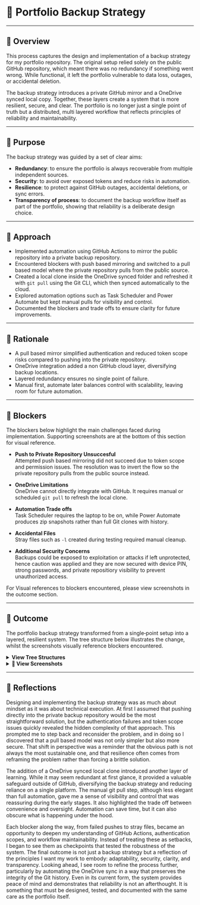 # 💾 Portfolio Backup Strategy

---

## 📑 Overview
This process captures the design and implementation of a backup strategy for my portfolio repository. The original setup relied solely on the public GitHub repository, which meant there was no redundancy if something went wrong. While functional, it left the portfolio vulnerable to data loss, outages, or accidental deletion.  

The backup strategy introduces a private GitHub mirror and a OneDrive synced local copy. Together, these layers create a system that is more resilient, secure, and clear. The portfolio is no longer just a single point of truth but a distributed, multi layered workflow that reflects principles of reliability and maintainability.

---

## 📌 Purpose
The backup strategy was guided by a set of clear aims:  

- **Redundancy**: to ensure the portfolio is always recoverable from multiple independent sources.  
- **Security**: to avoid over exposed tokens and reduce risks in automation.  
- **Resilience**: to protect against GitHub outages, accidental deletions, or sync errors.  
- **Transparency of process**: to document the backup workflow itself as part of the portfolio, showing that reliability is a deliberate design choice.  

---

## 📝 Approach
- Implemented automation using GitHub Actions to mirror the public repository into a private backup repository.  
- Encountered blockers with push based mirroring and switched to a pull based model where the private repository pulls from the public source.  
- Created a local clone inside the OneDrive synced folder and refreshed it with `git pull` using the Git CLI, which then synced automatically to the cloud.  
- Explored automation options such as Task Scheduler and Power Automate but kept manual pulls for visibility and control.  
- Documented the blockers and trade offs to ensure clarity for future improvements.  

---

## 🎯 Rationale
- A pull based mirror simplified authentication and reduced token scope risks compared to pushing into the private repository.  
- OneDrive integration added a non GitHub cloud layer, diversifying backup locations.  
- Layered redundancy ensures no single point of failure.  
- Manual first, automate later balances control with scalability, leaving room for future automation.  

---

## 🚧 Blockers

The blockers below highlight the main challenges faced during implementation. Supporting screenshots are at the bottom of this section for visual reference.

- **Push to Private Repository Unsuccesful**  
  Attempted push based mirroring did not succeed due to token scope and permission issues. The resolution was to invert the flow so the private repository pulls from the public source instead.  

- **OneDrive Limitations**  
  OneDrive cannot directly integrate with GitHub. It requires manual or scheduled `git pull` to refresh the local clone.  

- **Automation Trade offs**  
  Task Scheduler requires the laptop to be on, while Power Automate produces zip snapshots rather than full Git clones with history.  

- **Accidental Files**   
  Stray files such as `-l` created during testing required manual cleanup.

- **Additional Security Concerns**          
  Backups could be exposed to exploitation or attacks if left unprotected, hence caution was applied and they are now secured with device PIN, strong passwords, and private repositiory visibility to prevent unauthorized access.

For Visual references to blockers encountered, please view screenshots in the outcome section.

---

## 🏁 Outcome

The portfolio backup strategy transformed from a single‑point setup into a layered, resilient system. The tree structure below illustrates the change, whilst the screenshots visually reference blockers encountered.

<details>
<summary><strong>View Tree Structures</strong></summary>

<pre>
📂 portfolio (before)
└── 📄 Public GitHub Repostiory (main)
</pre>

<pre>
📂 portfolio (after)
├── 📄 Public GitHub Repository (main)
├── 🔒 Private GitHub Backup Repository (automated pull from public)
├── 💻 Local Folder In Laptop That Syncs to OneDrive Cloud
└── ☁️ OneDrive Cloud Copy (local clone synced to OneDrive cloud)
</pre>

</details>

<details>
<summary><strong>📸 View Screenshots</strong></summary>

- ![Token Setup – Deleted Token, Name Only](https://github.com/musman-uk/portfolio/blob/main/workflow-process/portfolio-backup-strategy/Portfolio%20Backup%20%20Tokens.png)  
  *Example of the token created for testing (now deleted, no secret visible).*

- ![Push Failure – Authentication Error](https://github.com/musman-uk/portfolio/blob/main/workflow-process/portfolio-backup-strategy/Portfolio%20Backup%20Blocker.png)  
  *Authentication failure encountered when attempting to push directly into the private repository.*

- ![Debugging Push Issue](https://github.com/musman-uk/portfolio/blob/main/workflow-process/portfolio-backup-strategy/Portfolio%20Backup%20Debug.png)  
  *Debug output isolating the failure to the push step, confirming the issue was authentication related.*

- ![Push Success](https://github.com/musman-uk/portfolio/blob/main/workflow-process/portfolio-backup-strategy/Portfolio%20Backup%20Strategy%20-%20Success.png)  
  *Successful push confirming the backup workflow was functioning correctly after adjustments.*

</details>


---

## 💭 Reflections
Designing and implementing the backup strategy was as much about mindset as it was about technical execution. At first I assumed that pushing directly into the private backup repository would be the most straightforward solution, but the authentication failures and token scope issues quickly revealed the hidden complexity of that approach. This prompted me to step back and reconsider the problem, and in doing so I discovered that a pull based model was not only simpler but also more secure. That shift in perspective was a reminder that the obvious path is not always the most sustainable one, and that resilience often comes from reframing the problem rather than forcing a brittle solution.  

The addition of a OneDrive synced local clone introduced another layer of learning. While it may seem redundant at first glance, it provided a valuable safeguard outside of GitHub, diversifying the backup strategy and reducing reliance on a single platform. The manual git pull step, although less elegant than full automation, gave me a sense of visibility and control that was reassuring during the early stages. It also highlighted the trade off between convenience and oversight. Automation can save time, but it can also obscure what is happening under the hood.  

Each blocker along the way, from failed pushes to stray files, became an opportunity to deepen my understanding of GitHub Actions, authentication scopes, and workflow maintainability. Instead of treating these as setbacks, I began to see them as checkpoints that tested the robustness of the system. The final outcome is not just a backup strategy but a reflection of the principles I want my work to embody: adaptability, security, clarity, and transparency. Looking ahead, I see room to refine the process further, particularly by automating the OneDrive sync in a way that preserves the integrity of the Git history. Even in its current form, the system provides peace of mind and demonstrates that reliability is not an afterthought. It is something that must be designed, tested, and documented with the same care as the portfolio itself.

